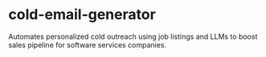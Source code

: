 # cold-email-generator
Automates personalized cold outreach using job listings and LLMs to boost sales pipeline for software services companies.
